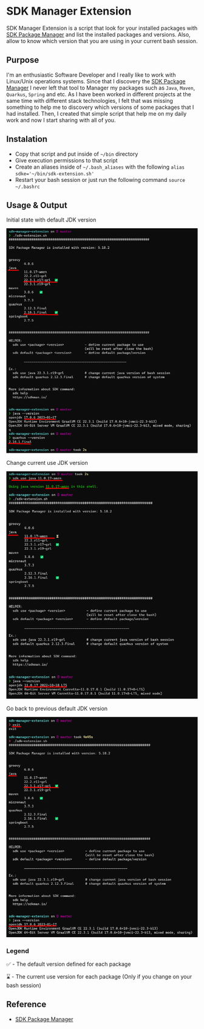 # SDK Manager Extension

SDK Manager Extension is a script that look for your installed packages with [SDK Package Manager](https://sdkman.io/) and list the installed packages and versions.
Also, allow to know which version that you are using in your current bash session.

## Purpose

I'm an enthusiastic Software Developer and I really like to work with Linux/Unix operations systems. 
Since that I discovery the [SDK Package Manager](https://sdkman.io/) I never left that tool to Manager my packages such as `Java`, `Maven`, `Quarkus`, `Spring` and etc.
As I have been worked in different projects at the same time with different stack technologies, I felt that was missing something to help me to discovery which versions of some packages that I had installed.
Then, I created that simple script that help me on my daily work and now I start sharing with all of you.



## Instalation


- Copy that script and put inside of `~/bin` directory
- Give execution permissions to that script
- Create an aliases inside of `~/.bash_aliases` with the following
  `alias sdke='~/bin/sdk-extension.sh'`
- Restart your bash session or just run the following command `source ~/.bashrc`


## Usage & Output


Initial state with default JDK version

<img title="Initial State" src="resources/initial-state-JDK-default-version.png">


Change current use JDK version

<img title="Change JDK" src="resources/change-current-JDK-version.png">


Go back to previous default JDK version

<img title="Go Back previous Version" alt="hello" src="resources/go-back-to-previous-session-default-JDK.png">



### Legend


✅ - The default version defined for each package

⌛ - The current use version for each package (Only if you change on your bash session)



## Reference


- [SDK Package Manager](https://sdkman.io/)
